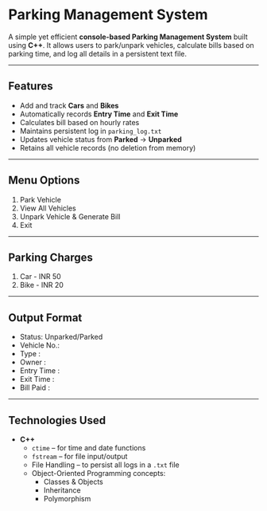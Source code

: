 # Parking Management System 

A simple yet efficient **console-based Parking Management System** built using **C++**. It allows users to park/unpark vehicles, calculate bills based on parking time, and log all details in a persistent text file.

---

## Features

- Add and track **Cars** and **Bikes**
- Automatically records **Entry Time** and **Exit Time**
- Calculates bill based on hourly rates
- Maintains persistent log in `parking_log.txt`
- Updates vehicle status from **Parked** → **Unparked**
- Retains all vehicle records (no deletion from memory)

---

## Menu Options

1. Park Vehicle
2. View All Vehicles
3. Unpark Vehicle & Generate Bill
4. Exit

---

## Parking Charges

1. Car - INR 50
2. Bike - INR 20

---

## Output Format

- Status: Unparked/Parked
- Vehicle No.: 
- Type       :
- Owner      : 
- Entry Time : 
- Exit Time  : 
- Bill Paid  : 

---

## Technologies Used

- **C++**
  - `ctime` – for time and date functions
  - `fstream` – for file input/output
  - File Handling – to persist all logs in a `.txt` file
  - Object-Oriented Programming concepts:
    - Classes & Objects
    - Inheritance
    - Polymorphism

